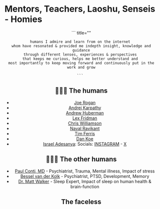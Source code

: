 # Mentors, Teachers, Laoshu, Senseis - Homies
<center>
    ``` title=""

    humans I admire and learn from on the internet 
    whom have resonated & provided me indepth insight, knowledge and guidance
    through different lenses, experiences & perspectives 
    that keeps me curious, helps me better understand and 
    most importantly to keep moving forward and continuously put in the work and grow

    ``` 

## 🧑🏽‍🏫 The humans 

- [Joe Rogan](https://www.youtube.com/@joerogan)
- [Andrej Karpathy](https://www.youtube.com/@AndrejKarpathy)
- [Andrew Huberman](https://www.youtube.com/@hubermanlab)
- [Lex Fridman](https://www.youtube.com/c/lexfridman)
- [Chris Williamson](https://www.youtube.com/@ChrisWillx)
- [Naval Ravikant](https://www.youtube.com/@NavalR)
- [Tim Ferris](https://www.youtube.com/@timferriss)
- [Dan Koe](https://www.youtube.com/@DanKoeTalks)
- [Israel Adesanya](https://www.youtube.com/@FreeStylebender):  Socials: [INSTAGRAM](https://www.instagram.com/stylebender/?hl=en) - [X](https://twitter.com/stylebender?ref_src=twsrc%5Egoogle%7Ctwcamp%5Eserp%7Ctwgr%5Eauthor)


## 👨🏽‍⚕️ The other humans

- [Paul Conti, MD](https://drpaulconti.com/) - Psychiatrist, Trauma, Mental illness, Impact of stress 
- [Bessel van der Kolk](https://www.besselvanderkolk.com/) - Psychiatrist, PTSD, Development, Memory
- [Dr. Matt Walker](https://www.sleepdiplomat.com/) - Sleep Expert, Impact of sleep on human health & brain-function


## The faceless 

